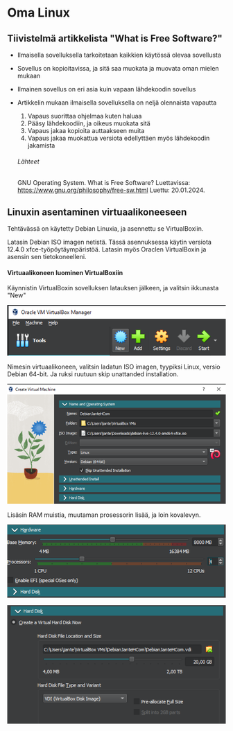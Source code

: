 # Oma Linux


## Tiivistelmä artikkelista "What is Free Software?"

- Ilmaisella sovelluksella tarkoitetaan kaikkien käytössä olevaa sovellusta
- Sovellus on kopioitavissa, ja sitä saa muokata ja muovata oman mielen mukaan
- Ilmainen sovellus on eri asia kuin vapaan lähdekoodin sovellus
- Artikkelin mukaan ilmaisella sovelluksella on neljä olennaista vapautta
    1. Vapaus suorittaa ohjelmaa kuten haluaa
    2. Pääsy lähdekoodiin, ja oikeus muokata sitä
    3. Vapaus jakaa kopioita auttaakseen muita
    4. Vapaus jakaa muokattua versiota edellyttäen myös lähdekoodin jakamista

  ###### Lähteet

  GNU Operating System. What is Free Software? Luettavissa: https://www.gnu.org/philosophy/free-sw.html Luettu: 20.01.2024.


## Linuxin asentaminen virtuaalikoneeseen

Tehtävässä on käytetty Debian Linuxia, ja asennettu se VirtualBoxiin.

Latasin Debian ISO imagen netistä. Tässä asennuksessa käytin versiota 12.4.0 xfce-työpöytäympäristöä. Latasin myös Oraclen VirtualBoxin ja asensin sen tietokoneelleni.

#### Virtuaalikoneen luominen VirtualBoxiin

Käynnistin VirtualBoxin sovelluksen latauksen jälkeen, ja valitsin ikkunasta "New"

![New](./images/new.png)
  
Nimesin virtuaalikoneen, valitsin ladatun ISO imagen, tyypiksi Linux, versio Debian 64-bit. Ja ruksi ruutuun skip unattanded installation.

![step1](./images/step1.png)

Lisäsin RAM muistia, muutaman prosessorin lisää, ja loin kovalevyn.

![step2](./images/step2.png)

![step3](./images/step3.png)

